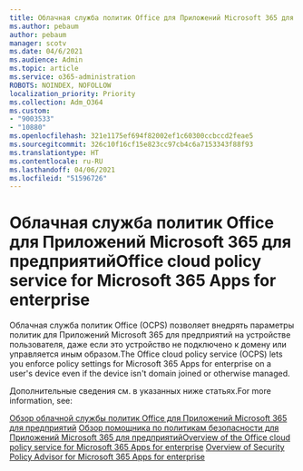 ```yaml
---
title: Облачная служба политик Office для Приложений Microsoft 365 для предприятий
ms.author: pebaum
author: pebaum
manager: scotv
ms.date: 04/6/2021
ms.audience: Admin
ms.topic: article
ms.service: o365-administration
ROBOTS: NOINDEX, NOFOLLOW
localization_priority: Priority
ms.collection: Adm_O364
ms.custom:
- "9003533"
- "10880"
ms.openlocfilehash: 321e1175ef694f82002ef1c60300ccbccd2feae5
ms.sourcegitcommit: 326c10f16cf15e823cc97cb4c6a7153343f88f93
ms.translationtype: HT
ms.contentlocale: ru-RU
ms.lasthandoff: 04/06/2021
ms.locfileid: "51596726"
---
```

# <a name="office-cloud-policy-service-for-microsoft-365-apps-for-enterprise"></a><span data-ttu-id="d578d-102">Облачная служба политик Office для Приложений Microsoft 365 для предприятий</span><span class="sxs-lookup"><span data-stu-id="d578d-102">Office cloud policy service for Microsoft 365 Apps for enterprise</span></span>

<span data-ttu-id="d578d-103">Облачная служба политик Office (OCPS) позволяет внедрять параметры политик для Приложений Microsoft 365 для предприятий на устройстве пользователя, даже если это устройство не подключено к домену или управляется иным образом.</span><span class="sxs-lookup"><span data-stu-id="d578d-103">The Office cloud policy service (OCPS) lets you enforce policy settings for Microsoft 365 Apps for enterprise  on a user's device even if the device isn't domain joined or otherwise managed.</span></span> 

<span data-ttu-id="d578d-104">Дополнительные сведения см. в указанных ниже статьях.</span><span class="sxs-lookup"><span data-stu-id="d578d-104">For more information, see:</span></span>

<span data-ttu-id="d578d-105">[Обзор облачной службы политик Office для Приложений Microsoft 365 для предприятий](https://docs.microsoft.com/deployoffice/overview-office-cloud-policy-service)
[Обзор помощника по политикам безопасности для Приложений Microsoft 365 для предприятий](https://docs.microsoft.com/deployoffice/overview-of-security-policy-advisor)</span><span class="sxs-lookup"><span data-stu-id="d578d-105">[Overview of the Office cloud policy service for Microsoft 365 Apps for enterprise](https://docs.microsoft.com/deployoffice/overview-office-cloud-policy-service)
[Overview of Security Policy Advisor for Microsoft 365 Apps for enterprise](https://docs.microsoft.com/deployoffice/overview-of-security-policy-advisor)</span></span>